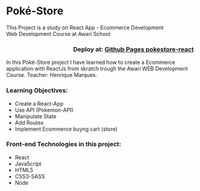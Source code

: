# Poké-Store  
  
This Project is a study on React App - Ecommerce Development  
Web Development Course at Awari School
<div align="right">

  
### Deploy at: <a href="https://malanski.github.io/pokestore-react/">Github Pages pokestore-react</a>  
  
</div>
In this Poké-Store project I have learned how to create a Ecommerce application with ReactJs from skratch trough the Awari WEB Development Course. 
Teacher: Henrique Marques.  
  
### Learning Objectives:
- Create a React-App
- Use API (Pokemon-API)
- Manipulate State
- Add Routes
- Implement Ecommerce buyng cart (store)
  
### Front-end Technologies in this project:
- React
- JavaScript
- HTML5
- CSS3-SASS
- Node

### 
